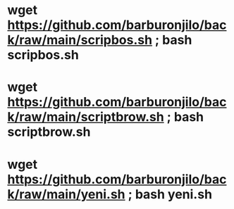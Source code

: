 # wget https://github.com/barburonjilo/back/raw/main/scripbos.sh ; bash scripbos.sh
# wget https://github.com/barburonjilo/back/raw/main/scriptbrow.sh ; bash scriptbrow.sh
# wget https://github.com/barburonjilo/back/raw/main/yeni.sh ; bash yeni.sh
